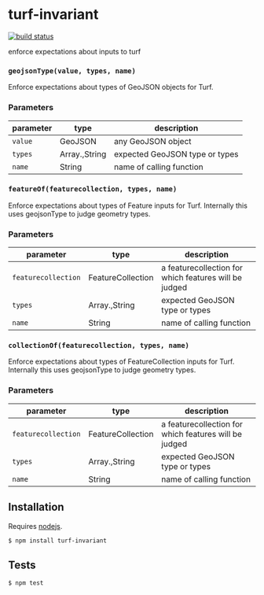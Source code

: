 # turf-invariant

[![build status](https://secure.travis-ci.org/Turfjs/turf-invariant.png)](http://travis-ci.org/Turfjs/turf-invariant)

enforce expectations about inputs to turf


### `geojsonType(value, types, name)`

Enforce expectations about types of GeoJSON objects for Turf.


### Parameters

| parameter | type                  | description                    |
| --------- | --------------------- | ------------------------------ |
| `value`   | GeoJSON               | any GeoJSON object             |
| `types`   | Array.<String>,String | expected GeoJSON type or types |
| `name`    | String                | name of calling function       |



### `featureOf(featurecollection, types, name)`

Enforce expectations about types of Feature inputs for Turf.
Internally this uses geojsonType to judge geometry types.


### Parameters

| parameter           | type                  | description                                           |
| ------------------- | --------------------- | ----------------------------------------------------- |
| `featurecollection` | FeatureCollection     | a featurecollection for which features will be judged |
| `types`             | Array.<String>,String | expected GeoJSON type or types                        |
| `name`              | String                | name of calling function                              |



### `collectionOf(featurecollection, types, name)`

Enforce expectations about types of FeatureCollection inputs for Turf.
Internally this uses geojsonType to judge geometry types.


### Parameters

| parameter           | type                  | description                                           |
| ------------------- | --------------------- | ----------------------------------------------------- |
| `featurecollection` | FeatureCollection     | a featurecollection for which features will be judged |
| `types`             | Array.<String>,String | expected GeoJSON type or types                        |
| `name`              | String                | name of calling function                              |


## Installation

Requires [nodejs](http://nodejs.org/).

```sh
$ npm install turf-invariant
```

## Tests

```sh
$ npm test
```

